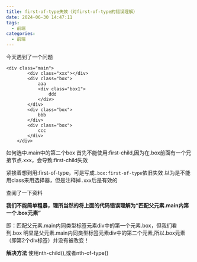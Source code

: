 ```yaml
---
title: first-of-type失效（对first-of-type的错误理解）
date: 2024-06-30 14:47:11
tags:
  - 前端
categories:
  - 前端
---
```


﻿今天遇到了一个问题

```
<div class="main">
        <div class="xxx"></div>
        <div class="box">
            aaa
            <div class="box1">
                ddd
            </div>
        </div>
        <div class="box">
            bbb
        </div>
        <div class="box">
            ccc
        </div>
    </div>
```
如何选中.main中的第二个box
首先不能使用:first-child,因为在.box前面有一个兄弟节点.xxx，会导致:first-child失效

紧接着想到用:first-of-type，可是写成`.box:first-of-type`依旧失效
以为是不能用class来用选择器，但是注释掉`.xxx`后是有效的

查阅了一下资料

**我们不能简单粗暴，理所当然的将上面的代码错误理解为“匹配父元素.main内第一个.box元素”**

即：匹配父元素.main内同类型标签元素div中的第一个元素.box，但我们看到.box 明显是父元素.main内同类型标签元素div中的第二个元素,所以.box元素（即第2个div标签）并没有被改变！

**解决方法**
使用nth-child(),或者nth-of-type()

